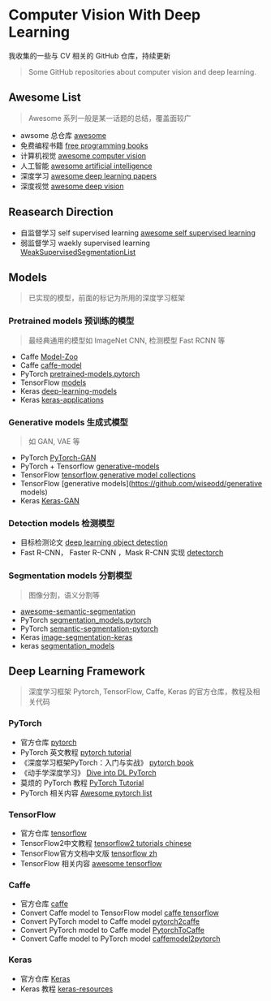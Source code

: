 # Computer Vision With Deep Learning
我收集的一些与 CV 相关的 GitHub 仓库，持续更新
> Some GitHub repositories about computer vision and deep learning.

## Awesome List
> Awesome 系列一般是某一话题的总结，覆盖面较广
- awsome 总仓库 [awesome](https://github.com/sindresorhus/awesome)
- 免费编程书籍 [free programming books](https://github.com/EbookFoundation/free-programming-books)
- 计算机视觉  [awesome computer vision](https://github.com/jbhuang0604/awesome-computer-vision)
- 人工智能 [awesome artificial intelligence](https://github.com/owainlewis/awesome-artificial-intelligence)
- 深度学习 [awesome deep learning papers](https://github.com/terryum/awesome-deep-learning-papers)
- 深度视觉 [awesome deep vision](https://github.com/kjw0612/awesome-deep-vision)

## Reasearch Direction
- 自监督学习 self supervised learning [awesome self supervised learning](https://github.com/jason718/awesome-self-supervised-learning)
- 弱监督学习 waekly supervised learning [WeakSupervisedSegmentationList](https://github.com/JackieZhangdx/WeakSupervisedSegmentationList)

## Models
> 已实现的模型，前面的标记为所用的深度学习框架
### Pretrained models 预训练的模型
> 最经典通用的模型如 ImageNet CNN, 检测模型 Fast RCNN 等
- Caffe  [Model-Zoo](https://github.com/BVLC/caffe/wiki/Model-Zoo)
- Caffe [caffe-model](https://github.com/soeaver/caffe-model)
- PyTorch [pretrained-models.pytorch](https://github.com/Cadene/pretrained-models.pytorch)
- TensorFlow [models](https://github.com/tensorflow/models)
- Keras [deep-learning-models](https://github.com/fchollet/deep-learning-models)
- Keras [keras-applications](https://github.com/keras-team/keras-applications)
### Generative models 生成式模型
> 如 GAN, VAE 等
- PyTorch  [PyTorch-GAN](https://github.com/eriklindernoren/PyTorch-GAN)
- PyTorch + Tensorflow [generative-models](https://github.com/wiseodd/generative-models)
- TensorFlow [tensorflow generative model collections](https://github.com/hwalsuklee/tensorflow-generative-model-collections)
- TensorFlow [generative models](https://github.com/wiseodd/generative models)
- Keras [Keras-GAN](https://github.com/eriklindernoren/Keras-GAN)
### Detection models 检测模型 
- 目标检测论文 [deep learning object detection](https://github.com/hoya012/deep_learning_object_detection)
- Fast R-CNN， Faster R-CNN ，Mask R-CNN 实现 [detectorch](https://github.com/ignacio-rocco/detectorch)
### Segmentation models 分割模型
> 图像分割，语义分割等
- [awesome-semantic-segmentation](https://github.com/mrgloom/awesome-semantic-segmentation)
- PyTorch [segmentation_models.pytorch](https://github.com/qubvel/segmentation_models.pytorch)
- PyTorch [semantic-segmentation-pytorch](https://github.com/CSAILVision/semantic-segmentation-pytorch)
- Keras [image-segmentation-keras](https://github.com/divamgupta/image-segmentation-keras)
- keras [segmentation_models](https://github.com/qubvel/segmentation_models)

## Deep Learning Framework
> 深度学习框架 Pytorch, TensorFlow, Caffe, Keras 的官方仓库，教程及相关代码
### PyTorch
- 官方仓库 [pytorch](https://github.com/pytorch/pytorch)
- PyTorch 英文教程 [pytorch tutorial](https://github.com/yunjey/pytorch-tutorial)
- 《深度学习框架PyTorch：入门与实战》 [pytorch book](https://github.com/chenyuntc/pytorch-book)
- 《动手学深度学习》 [Dive into DL PyTorch](https://github.com/ShusenTang/Dive-into-DL-PyTorch)
- 莫烦的 PyTorch 教程 [PyTorch Tutorial](https://github.com/MorvanZhou/PyTorch-Tutorial)
- PyTorch 相关内容 [Awesome pytorch list](https://github.com/bharathgs/Awesome-pytorch-list)

### TensorFlow
- 官方仓库 [tensorflow](https://github.com/tensorflow/tensorflow)
- TensorFlow2中文教程 [tensorflow2 tutorials chinese](https://github.com/czy36mengfei/tensorflow2_tutorials_chinese)
- TensorFlow官方文档中文版 [tensorflow zh](https://github.com/jikexueyuanwiki/tensorflow-zh)
- TensorFlow 相关内容 [awesome tensorflow](https://github.com/jtoy/awesome-tensorflow)

### Caffe
- 官方仓库 [caffe](https://github.com/BVLC/caffe)
- Convert Caffe model to TensorFlow model [caffe tensorflow](https://github.com/ethereon/caffe-tensorflow)
- Convert PyTorch model to Caffe model [pytorch2caffe](https://github.com/longcw/pytorch2caffe)
- Convert PyTorch model to Caffe model [PytorchToCaffe](https://github.com/xxradon/PytorchToCaffe)
- Convert Caffe model to PyTorch model [caffemodel2pytorch](https://github.com/vadimkantorov/caffemodel2pytorch)

### Keras
- 官方仓库 [Keras](https://github.com/keras-team/keras)
- Keras 教程 [keras-resources](https://github.com/fchollet/keras-resources)





